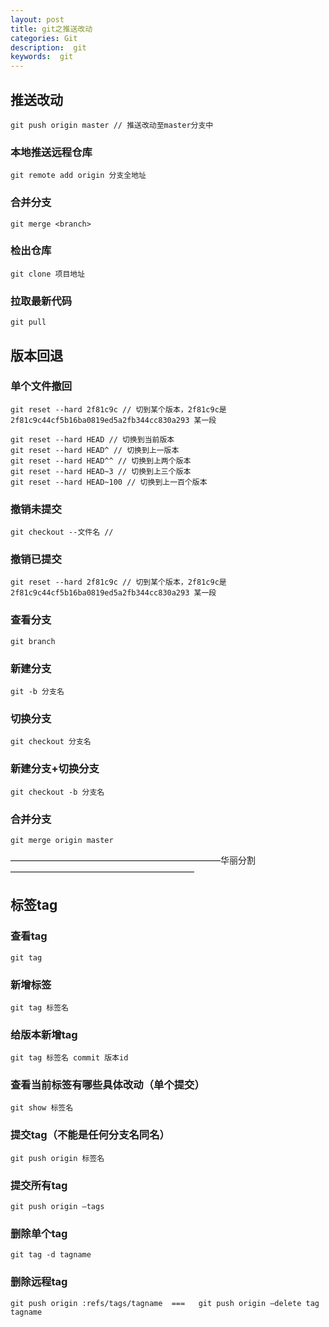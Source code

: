 ```yaml
---
layout: post
title: git之推送改动
categories: Git
description:  git
keywords:  git
---
```

## 推送改动

```
git push origin master // 推送改动至master分支中
```

### 本地推送远程仓库

```
git remote add origin 分支全地址
```

### 合并分支

```
git merge <branch>
```

### 检出仓库

```
git clone 项目地址
```

### 拉取最新代码

```
git pull
```

## 版本回退

### 单个文件撤回

```
git reset --hard 2f81c9c // 切到某个版本，2f81c9c是 2f81c9c44cf5b16ba0819ed5a2fb344cc830a293 某一段
```

```
git reset --hard HEAD // 切换到当前版本
git reset --hard HEAD^ // 切换到上一版本
git reset --hard HEAD^^ // 切换到上两个版本
git reset --hard HEAD~3 // 切换到上三个版本
git reset --hard HEAD~100 // 切换到上一百个版本
```

### 撤销未提交

```
git checkout --文件名 //
```

### 撤销已提交

```
git reset --hard 2f81c9c // 切到某个版本，2f81c9c是 2f81c9c44cf5b16ba0819ed5a2fb344cc830a293 某一段
```

### 查看分支

```
git branch
```

### 新建分支

```
git -b 分支名
```

### 切换分支

```
git checkout 分支名
```

### 新建分支+切换分支

```
git checkout -b 分支名
```

### 合并分支

```
git merge origin master
```

————————————————————————华丽分割—————————————————————

## 标签tag

### 查看tag

```
git tag
```

### 新增标签

```
git tag 标签名
```

### 给版本新增tag

```
git tag 标签名 commit 版本id
```

### 查看当前标签有哪些具体改动（单个提交）

```
git show 标签名
```

### 提交tag（不能是任何分支名同名）

```
git push origin 标签名
```

### 提交所有tag

```
git push origin —tags
```

### 删除单个tag

```
git tag -d tagname
```

### 删除远程tag

```
git push origin :refs/tags/tagname  ===   git push origin —delete tag tagname
```



